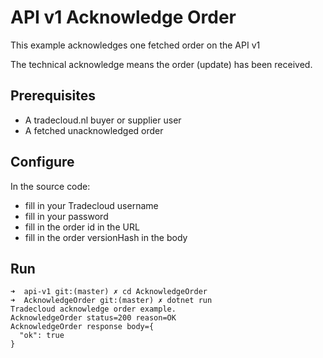# API v1 Acknowledge Order

This example acknowledges one fetched order on the API v1

The technical acknowledge means the order (update) has been received.

## Prerequisites

- A tradecloud.nl buyer or supplier user
- A fetched unacknowledged order

## Configure

In the source code:
- fill in your Tradecloud username
- fill in your password
- fill in the order id in the URL
- fill in the order versionHash in the body
## Run

```
➜  api-v1 git:(master) ✗ cd AcknowledgeOrder 
➜  AcknowledgeOrder git:(master) ✗ dotnet run
Tradecloud acknowledge order example.
AcknowledgeOrder status=200 reason=OK
AcknowledgeOrder response body={
  "ok": true
}
```
